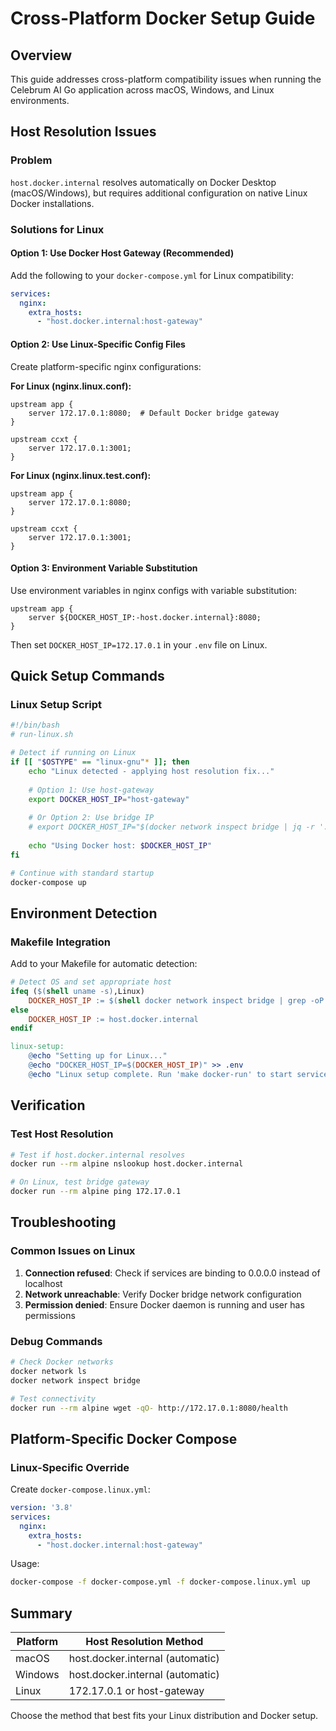 # Cross-Platform Docker Setup Guide

## Overview
This guide addresses cross-platform compatibility issues when running the Celebrum AI Go application across macOS, Windows, and Linux environments.

## Host Resolution Issues

### Problem
`host.docker.internal` resolves automatically on Docker Desktop (macOS/Windows), but requires additional configuration on native Linux Docker installations.

### Solutions for Linux

#### Option 1: Use Docker Host Gateway (Recommended)
Add the following to your `docker-compose.yml` for Linux compatibility:

```yaml
services:
  nginx:
    extra_hosts:
      - "host.docker.internal:host-gateway"
```

#### Option 2: Use Linux-Specific Config Files
Create platform-specific nginx configurations:

**For Linux (nginx.linux.conf):**
```nginx
upstream app {
    server 172.17.0.1:8080;  # Default Docker bridge gateway
}

upstream ccxt {
    server 172.17.0.1:3001;
}
```

**For Linux (nginx.linux.test.conf):**
```nginx
upstream app {
    server 172.17.0.1:8080;
}

upstream ccxt {
    server 172.17.0.1:3001;
}
```

#### Option 3: Environment Variable Substitution
Use environment variables in nginx configs with variable substitution:

```nginx
upstream app {
    server ${DOCKER_HOST_IP:-host.docker.internal}:8080;
}
```

Then set `DOCKER_HOST_IP=172.17.0.1` in your `.env` file on Linux.

## Quick Setup Commands

### Linux Setup Script
```bash
#!/bin/bash
# run-linux.sh

# Detect if running on Linux
if [[ "$OSTYPE" == "linux-gnu"* ]]; then
    echo "Linux detected - applying host resolution fix..."
    
    # Option 1: Use host-gateway
    export DOCKER_HOST_IP="host-gateway"
    
    # Or Option 2: Use bridge IP
    # export DOCKER_HOST_IP="$(docker network inspect bridge | jq -r '.[0].IPAM.Config[0].Gateway')"
    
    echo "Using Docker host: $DOCKER_HOST_IP"
fi

# Continue with standard startup
docker-compose up
```

## Environment Detection

### Makefile Integration
Add to your Makefile for automatic detection:

```makefile
# Detect OS and set appropriate host
ifeq ($(shell uname -s),Linux)
    DOCKER_HOST_IP := $(shell docker network inspect bridge | grep -oP '(?<="Gateway": ")[^"]*')
else
    DOCKER_HOST_IP := host.docker.internal
endif

linux-setup:
	@echo "Setting up for Linux..."
	@echo "DOCKER_HOST_IP=$(DOCKER_HOST_IP)" >> .env
	@echo "Linux setup complete. Run 'make docker-run' to start services."
```

## Verification

### Test Host Resolution
```bash
# Test if host.docker.internal resolves
docker run --rm alpine nslookup host.docker.internal

# On Linux, test bridge gateway
docker run --rm alpine ping 172.17.0.1
```

## Troubleshooting

### Common Issues on Linux
1. **Connection refused**: Check if services are binding to 0.0.0.0 instead of localhost
2. **Network unreachable**: Verify Docker bridge network configuration
3. **Permission denied**: Ensure Docker daemon is running and user has permissions

### Debug Commands
```bash
# Check Docker networks
docker network ls
docker network inspect bridge

# Test connectivity
docker run --rm alpine wget -qO- http://172.17.0.1:8080/health
```

## Platform-Specific Docker Compose

### Linux-Specific Override
Create `docker-compose.linux.yml`:

```yaml
version: '3.8'
services:
  nginx:
    extra_hosts:
      - "host.docker.internal:host-gateway"
```

Usage:
```bash
docker-compose -f docker-compose.yml -f docker-compose.linux.yml up
```

## Summary

| Platform | Host Resolution Method |
|----------|----------------------|
| macOS    | host.docker.internal (automatic) |
| Windows  | host.docker.internal (automatic) |
| Linux    | 172.17.0.1 or host-gateway |

Choose the method that best fits your Linux distribution and Docker setup.